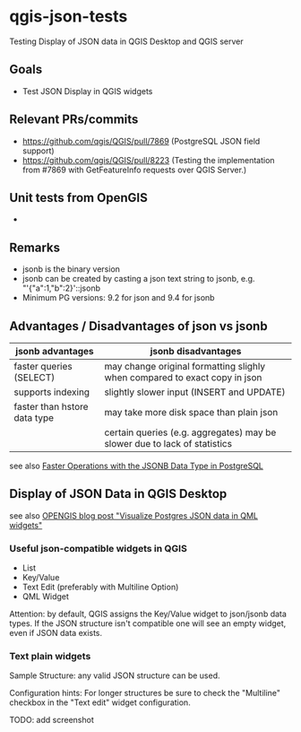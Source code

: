 # qgis-json-tests
Testing Display of JSON data in QGIS Desktop and QGIS server

## Goals
- Test JSON Display in QGIS widgets

## Relevant PRs/commits
- https://github.com/qgis/QGIS/pull/7869 (PostgreSQL JSON field support)
- https://github.com/qgis/QGIS/pull/8223 (Testing the implementation from #7869 with GetFeatureInfo requests over QGIS Server.)

## Unit tests from OpenGIS
- 

## Remarks
- jsonb is the binary version
- jsonb can be created by casting a json text string to jsonb, e.g. "'{"a":1,"b":2}'::jsonb
- Minimum PG versions: 9.2 for json and 9.4 for jsonb

## Advantages / Disadvantages of json vs jsonb
| jsonb advantages                         | jsonb disadvantages                         |
| ---------------------------------------- | ------------------------------------------- |
| faster queries (SELECT)                  | may change original formatting slighly when compared to exact copy in json |
| supports indexing                        | slightly slower input (INSERT and UPDATE)   |
| faster than hstore data type             | may take more disk space than plain json    |
|                                          | certain queries (e.g. aggregates) may be slower due to lack of statistics |

see also [Faster Operations with the JSONB Data Type in PostgreSQL](https://compose.com/articles/faster-operations-with-the-jsonb-data-type-in-postgresql/)

## Display of JSON Data in QGIS Desktop
see also [OPENGIS blog post "Visualize Postgres JSON data in QML widgets"](https://new.opengis.ch/2018/11/13/visualize-postgres-json-data-in-qml-widgets/)

### Useful json-compatible widgets in QGIS
- List
- Key/Value
- Text Edit (preferably with Multiline Option)
- QML Widget

Attention: by default, QGIS assigns the Key/Value widget to json/jsonb data types. If the JSON structure isn't compatible
one will see an empty widget, even if JSON data exists.

### Text plain widgets
Sample Structure: any valid JSON structure can be used.

Configuration hints: For longer structures be sure to check the "Multiline" checkbox in the "Text edit" widget configuration.

TODO: add screenshot
